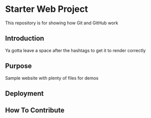 # Starter Web Project

This repository is for showing how Git and GitHub work

## Introduction

Ya gotta leave a space after the hashtags to get it to render correctly

## Purpose

Sample website with plenty of files for demos

## Deployment

## How To Contribute